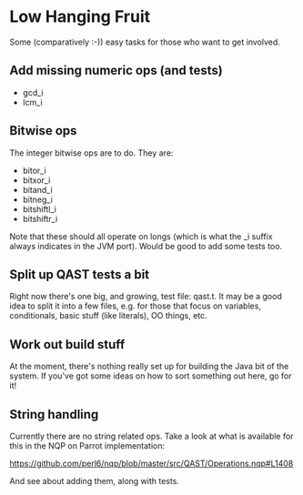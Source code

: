 # Low Hanging Fruit
Some (comparatively :-)) easy tasks for those who want to get involved.

## Add missing numeric ops (and tests)

* gcd_i
* lcm_i

## Bitwise ops
The integer bitwise ops are to do. They are:

* bitor_i
* bitxor_i
* bitand_i
* bitneg_i
* bitshiftl_i
* bitshiftr_i

Note that these should all operate on longs (which is what the _i suffix
always indicates in the JVM port). Would be good to add some tests too.

## Split up QAST tests a bit
Right now there's one big, and growing, test file: qast.t. It may be a good
idea to split it into a few files, e.g. for those that focus on variables,
conditionals, basic stuff (like literals), OO things, etc.

## Work out build stuff
At the moment, there's nothing really set up for building the Java bit of
the system. If you've got some ideas on how to sort something out here, go
for it!

## String handling
Currently there are no string related ops. Take a look at what is available
for this in the NQP on Parrot implementation:

  https://github.com/perl6/nqp/blob/master/src/QAST/Operations.nqp#L1408

And see about adding them, along with tests.
